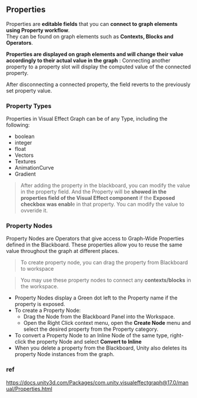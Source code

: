 ## Properties

Properties are **editable fields** that you can **connect to graph elements using Property workflow**. \
They can be found on graph elements such as **Contexts, Blocks and Operators**.


**Properties are displayed on graph elements and will change their value accordingly to their actual value in the graph** : Connecting another property to a property slot will display the computed value of the connected property.

After disconnecting a connected property, the field reverts to the previously set property value.


### Property Types

Properties in Visual Effect Graph can be of any Type, including the following:

-   boolean
-   integer
-   float
-   Vectors
-   Textures
-   AnimationCurve
-   Gradient

> After adding the property in the blackboard, you can modify the value in the property field. And the Property will be **showed in the properties field of the Visual Effect component** if the **Exposed checkbox was enabl**e in that property. You can modify the value to ovveride it.


### Property Nodes

Property Nodes are Operators that give access to Graph-Wide Properties defined in the Blackboard. These properties allow you to reuse the same value throughout the graph at different places.

> To create property node, you can drag the property from Blackboard to workspace

> You may use these property nodes to connect any **contexts/blocks** in the workspace.


-   Property Nodes display a Green dot left to the Property name if the property is exposed.
-   To create a Property Node:
    -   Drag the Node from the Blackboard Panel into the Workspace.
    -   Open the Right Click context menu, open the **Create Node** menu and select the desired property from the Property category.
-   To convert a Property Node to an Inline Node of the same type, right-click the property Node and select **Convert to Inline**
-   When you delete a property from the Blackboard, Unity also deletes its property Node instances from the graph.

### ref 
https://docs.unity3d.com/Packages/com.unity.visualeffectgraph@17.0/manual/Properties.html


